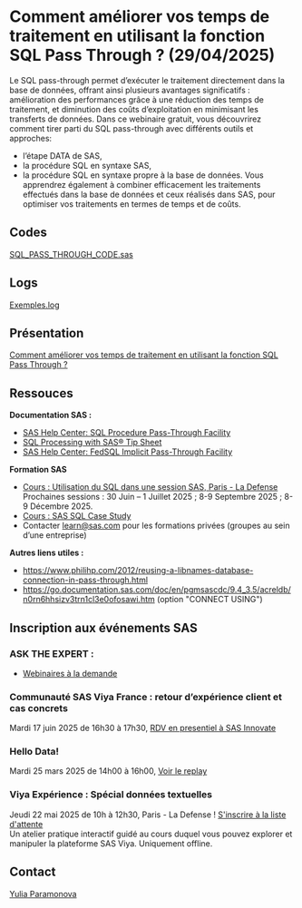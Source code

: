# Comment améliorer vos temps de traitement en utilisant la fonction SQL Pass Through ? (29/04/2025)

Le SQL pass-through permet d’exécuter le traitement directement dans la base de données, offrant ainsi plusieurs avantages significatifs : amélioration des performances grâce à une réduction des temps de traitement, et diminution des coûts d’exploitation en minimisant les transferts de données.
Dans ce webinaire gratuit, vous découvrirez comment tirer parti du SQL pass-through avec différents outils et approches:
- l’étape DATA de SAS,
- la procédure SQL en syntaxe SAS,
- la procédure SQL en syntaxe propre à la base de données.
Vous apprendrez également à combiner efficacement les traitements effectués dans la base de données et ceux réalisés dans SAS, pour optimiser vos traitements en termes de temps et de coûts.

## Codes
[SQL_PASS_THROUGH_CODE.sas](./SQL_PASS_THROUGH_CODE.sas)

## Logs
[Exemples.log](./)

## Présentation
[Comment améliorer vos temps de traitement en utilisant la fonction SQL Pass Through ? ](https://view.highspot.com/viewer/4c157fed590956a8e3842319568e7d23)
## Ressouces
**Documentation SAS :**
- [SAS Help Center: SQL Procedure Pass-Through Facility](https://go.documentation.sas.com/doc/en/lrcon/9.4/n1kbstf7vw0qcjn1ibfc8c78a9lc.htm)
- [SQL Processing with SAS® Tip Sheet](https://support.sas.com/content/dam/SAS/support/en/books/sas-certified-professional-prep-guide-advanced/professional-prep-guide-tip-sheets.pdf)
- [SAS Help Center: FedSQL Implicit Pass-Through Facility](https://go.documentation.sas.com/doc/en/pgmsascdc/9.4_3.5/fedsqlref/n0pfc9yk3gguj0n1xa57yscnwi3s.htm)

**Formation SAS**
- [Cours : Utilisation du SQL dans une session SAS, Paris - La Defense](https://learn.sas.com/course/view.php?id=208)  
Prochaines sessions : 30 Juin – 1 Juillet 2025 ; 8-9 Septembre 2025 ; 8-9 Décembre 2025.
- [Cours : SAS SQL Case Study](https://learn.sas.com/course/view.php?id=7247)
- Contacter learn@sas.com pour les formations privées (groupes au sein d’une entreprise)

**Autres liens utiles :**  
- https://www.philihp.com/2012/reusing-a-libnames-database-connection-in-pass-through.html
- https://go.documentation.sas.com/doc/en/pgmsascdc/9.4_3.5/acreldb/n0rn6hhsizv3trn1cl3e0ofosawi.htm (option "CONNECT USING")

## 
## Inscription aux événements SAS
### ASK THE EXPERT : 
- [Webinaires à la demande](https://www.sas.com/fr_fr/learn/ask-the-expert-webinars.html#webinaires-%C3%A0-la-demande)

### Communauté SAS Viya France : retour d’expérience client et cas concrets
Mardi 17 juin 2025 de 16h30 à 17h30, [RDV en presentiel à SAS Innovate](https://www.sas.com/fr_fr/webinars/sas-viya-community.html)

### Hello Data! 
Mardi 25 mars 2025 de 14h00 à 16h00, [Voir le replay](https://www.sas.com/fr_fr/events/hello-data.html)

### Viya Expérience : Spécial données textuelles 
Jeudi 22 mai 2025 de 10h à 12h30, Paris - La Defense ! [S'inscrire à la liste d'attente](mailto:yulia.paramonova@sas.com?subject=Viya%20Experience%2022%20mai%202025%20Waiting%20List)  
Un atelier pratique interactif  guidé au cours duquel vous pouvez explorer et manipuler la plateforme SAS Viya. Uniquement offline.

## Contact
[Yulia Paramonova](https://www.linkedin.com/in/yulia-paramonova/)
